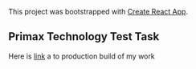 This project was bootstrapped with [Create React App](https://github.com/facebook/create-react-app).

## Primax Technology Test Task
Here is [link](https://innocent1312.github.io/primax-test-landing) a to production build of my work